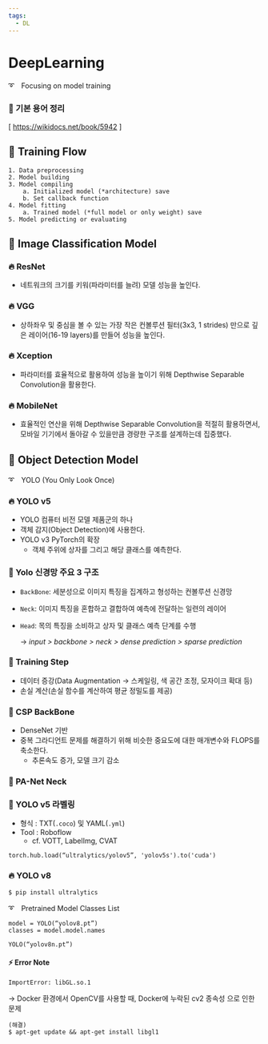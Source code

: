 ```yaml
---
tags:
  - DL
---
```


# DeepLearning

➰　Focusing on model training

### 📌 기본 용어 정리

[ https://wikidocs.net/book/5942 ]

## 🎇 Training Flow

    1. Data preprocessing
    2. Model building
    3. Model compiling
        a. Initialized model (*architecture) save
        b. Set callback function
    4. Model fitting
        a. Trained model (*full model or only weight) save
    5. Model predicting or evaluating

## 🎇 Image Classification Model

### 🔥 ResNet
- 네트워크의 크기를 키워(파라미터를 늘려) 모델 성능을 높인다.

### 🔥 VGG
- 상하좌우 및 중심을 볼 수 있는 가장 작은 컨볼루션 필터(3x3, 1 strides) 만으로 깊은 레이어(16-19 layers)를 만들어 성능을 높인다.

### 🔥 Xception
- 파라미터를 효율적으로 활용하여 성능을 높이기 위해 Depthwise Separable Convolution을 활용한다.

### 🔥 MobileNet
- 효율적인 연산을 위해 Depthwise Separable Convolution을 적절히 활용하면서, 모바일 기기에서 돌아갈 수 있을만큼 경량한 구조를 설계하는데 집중했다.

## 🎇 Object Detection Model
➰　YOLO (You Only Look Once)

### 🔥 YOLO v5
- YOLO 컴퓨터 비전 모델 제품군의 하나
- 객체 감지(Object Detection)에 사용한다.
- YOLO v3 PyTorch의 확장
    - 객체 주위에 상자를 그리고 해당 클래스를 예측한다.

### 📌 Yolo 신경망 주요 3 구조
- `BackBone`: 세분성으로 이미지 특징을 집계하고 형성하는 컨볼루션 신경망
- `Neck`: 이미지 특징을 혼합하고 결합하여 예측에 전달하는 일련의 레이어
- `Head`: 목의 특징을 소비하고 상자 및 클래스 예측 단계를 수행

    → *input > backbone > neck > dense prediction > sparse prediction*

### 📌 Training Step
- 데이터 증강(Data Augmentation -> 스케일링, 색 공간 조정, 모자이크 확대 등)
- 손실 계산(손실 함수를 계산하여 평균 정밀도를 제공)

### 📌 CSP BackBone
- DenseNet 기반
- 중복 그라디언트 문제를 해결하기 위해 비슷한 중요도에 대한 매개변수와 FLOPS를 축소한다.
    - 추론속도 증가, 모델 크기 감소

### 📌 PA-Net Neck

### 📌 YOLO v5 라벨링
- 형식 : TXT(`.coco`) 및 YAML(`.yml`)
- Tool : Roboflow
    - cf. VOTT, LabelImg, CVAT
```
torch.hub.load(“ultralytics/yolov5”, 'yolov5s').to('cuda')
```

### 🔥 YOLO v8
```
$ pip install ultralytics
```
➰　Pretrained Model Classes List
```
model = YOLO(“yolov8.pt”)
classes = model.model.names

YOLO(“yolov8n.pt”)
```

#### ⚡ Error Note
`ImportError: libGL.so.1`

→ Docker 환경에서 OpenCV를 사용할 때, Docker에 누락된 cv2 종속성 으로 인한 문제

```
(해결)
$ apt-get update && apt-get install libgl1
```
